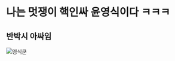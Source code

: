 # 나는 멋쟁이 핵인싸 윤영식이다 ㅋㅋㅋ
## 반박시 아싸임

<img src="1." alt="영식쿤">

<!--
**youngsik823/youngsik823** is a ✨ _special_ ✨ repository because its `README.md` (this file) appears on your GitHub profile.

Here are some ideas to get you started:

- 🔭 I’m currently working on ...
- 🌱 I’m currently learning ...
- 👯 I’m looking to collaborate on ...
- 🤔 I’m looking for help with ...
- 💬 Ask me about ...
- 📫 How to reach me: ...
- 😄 Pronouns: ...
- ⚡ Fun fact: ...
-->
